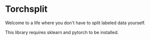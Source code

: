 # Torchsplit

Welcome to a life where you don't have to split labeled data yourself. 

This library requires sklearn and pytorch to be installed. 

